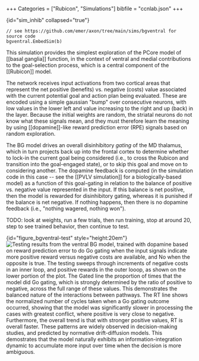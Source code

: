 +++
Categories = ["Rubicon", "Simulations"]
bibfile = "ccnlab.json"
+++

{id="sim_inhib" collapsed="true"}
```Goal
// see https://github.com/emer/axon/tree/main/sims/bgventral for source code
bgventral.EmbedSim(b)
```

<div>

This simulation provides the simplest exploration of the PCore model of [[basal ganglia]] function, in the context of ventral and medial contributions to the goal-selection process, which is a central component of the [[Rubicon]] model.

The network receives input activations from two cortical areas that represent the net positive (benefits) vs. negative (costs) value associated with the current potential goal and action plan being evaluated. These are encoded using a simple gaussian "bump" over consecutive neurons, with low values in the lower left and value increasing to the right and up (back) in the layer. Because the initial weights are random, the striatal neurons do not know what these signals mean, and they must therefore learn the meaning by using [[dopamine]]-like reward prediction error (RPE) signals based on random exploration.

<!--- TODO: update thalamus to MD! -->

The BG model drives an overall disinhibitory _gating_ of the MD thalamus, which in turn projects back up into the frontal cortex to determine whether to lock-in the current goal being considered (i.e., to cross the Rubicon and transition into the goal-engaged state), or to skip this goal and move on to considering another. The dopamine feedback is computed (in the simulation code in this case -- see the [[PVLV simulation]] for a biologically-based model) as a function of this goal-gating in relation to the balance of positive vs. negative value represented in the input. If this balance is net positive, then the model is rewarded for disinhibitory gating, whereas it is punished if the balance is net negative. If nothing happens, then there is no dopamine feedback (i.e., "nothing wagered, nothing won").

TODO: look at weights, run a few trials, then run training, stop at around 20, step to see trained behavior, then continue to test.

{id="figure_bgventral-test" style="height:20em"}
![Testing results from the ventral BG model, trained with dopamine based on reward prediction error to do Go gating when the input signals indicate more positive reward versus negative costs are available, and No when the opposite is true. The testing sweeps through increments of negative costs in an inner loop, and positive rewards in the outer looop, as shown on the lower portion of the plot. The Gated line the proportion of times that the model did Go gating, which is strongly determined by the ratio of positive to negative, across the full range of these values. This demonstrates the balanced nature of the interactions between pathways. The RT line shows the normalized number of cycles taken when a Go gating outcome occurred, showing that the model was significantly slower in processing the cases with greatest conflict, where positive is very close to negative. Furthermore, the overall trend is that with stronger positive values, RT is overall faster. These patterns are widely observed in decision-making studies, and predicted by normative drift-diffusion models. This demostrates that the model naturally exhibits an information-integration dynamic to accumulate more input over time when the decision is more ambiguous.](media/fig_bgventral_test.png)


